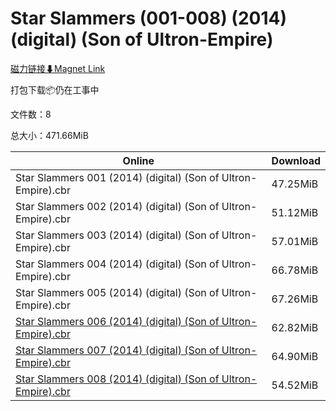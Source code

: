 # Star Slammers (001-008) (2014) (digital) (Son of Ultron-Empire)

[磁力链接⬇Magnet Link](magnet:?xt=urn:btih:cefb3ea24a85c961e84ea4c39e848dc036443b3c&dn=Star%20Slammers%20%28001-008%29%20%282014%29%20%28digital%29%20%28Son%20of%20Ultron-Empire%29)

打包下载📦仍在工事中

文件数：8

总大小：471.66MiB

Online | Download
--- | ---
Star Slammers 001 (2014) (digital) (Son of Ultron-Empire).cbr | 47.25MiB
Star Slammers 002 (2014) (digital) (Son of Ultron-Empire).cbr | 51.12MiB
Star Slammers 003 (2014) (digital) (Son of Ultron-Empire).cbr | 57.01MiB
Star Slammers 004 (2014) (digital) (Son of Ultron-Empire).cbr | 66.78MiB
Star Slammers 005 (2014) (digital) (Son of Ultron-Empire).cbr | 67.26MiB
[Star Slammers 006 (2014) (digital) (Son of Ultron-Empire).cbr](https://github.com/alicewish/markdown/blob/master/comic/Star-Slammers-006-2014-digital-Son-of-Ultron-Empire-cbr.md) | 62.82MiB
[Star Slammers 007 (2014) (digital) (Son of Ultron-Empire).cbr](https://github.com/alicewish/markdown/blob/master/comic/Star-Slammers-007-2014-digital-Son-of-Ultron-Empire-cbr.md) | 64.90MiB
[Star Slammers 008 (2014) (digital) (Son of Ultron-Empire).cbr](https://github.com/alicewish/markdown/blob/master/comic/Star-Slammers-008-2014-digital-Son-of-Ultron-Empire-cbr.md) | 54.52MiB